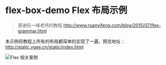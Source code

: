 <!--
 * @Description: flex相关练习
-->
# flex-box-demo Flex 布局示例

> 感谢阮一峰老师的教程 http://www.ruanyifeng.com/blog/2015/07/flex-grammar.html

本示例将教程上所有的布局都简单的实现了一遍，预览地址：http://static.vgee.cn/static/index.html


![Flex 相关案例](http://636068.haituie.cn/636068/_Users_shufan_Documents_letCode_flex.html.png)